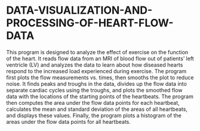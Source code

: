 # DATA-VISUALIZATION-AND-PROCESSING-OF-HEART-FLOW-DATA
This program is designed to analyze the effect of exercise on the function of the heart. It reads flow data from an MRI of blood flow out of patients’ left ventricle (LV) and analyzes the data to learn about how diseased hearts respond to the increased load experienced during exercise. The program first plots the flow measurements vs. times, then smooths the plot to reduce noise. It finds peaks and troughs in the data, divides up the flow data into separate cardiac cycles using the troughs, and plots the smoothed flow data with the locations of the starting points of the heartbeats. The program then computes the area under the flow data points for each heartbeat, calculates the mean and standard deviation of the areas of all heartbeats, and displays these values. Finally, the program plots a histogram of the areas under the flow data points for all heartbeats.
